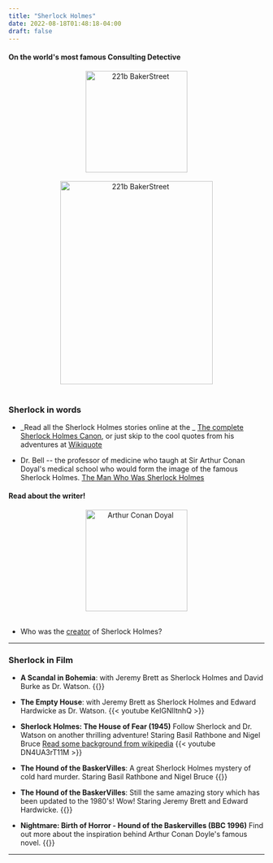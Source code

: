 ```yaml
---
title: "Sherlock Holmes"
date: 2022-08-18T01:48:18-04:00
draft: false
---
```



#### On the world's most famous __Consulting Detective__

<center>
<img src="/images/forfun/bakerstreet.png" alt="221b BakerStreet" style="width:200px;"/>
</center>


<!-- add a line drop -->
<center>
&#x200B;
</center>

<center>
<img src="/images/forfun/sh_train_i.jpg" alt="221b BakerStreet" width = "300" height = "400">
</center>



<!-- add a line drop -->
<center>
&#x200B;
</center>


### Sherlock in words

 + _Read all the Sherlock Holmes stories online at the _
[The complete Sherlock Holmes Canon](https://sherlock-holm.es/), or just skip to the cool quotes from his adventures at [Wikiquote](https://en.wikiquote.org/wiki/Sherlock_Holmes)


 + Dr. Bell -- the professor of medicine who taugh at Sir Arthur Conan Doyal's medical school who would form the image of the famous Sherlock Holmes. [The Man Who Was Sherlock Holmes](https://flashbak.com/the-man-who-was-sherlock-holmes-441368/)


#### Read about the writer!

<center>
<img src="/images/forfun/doyal.jpg" alt="Arthur Conan Doyal" style="width:200px;"/>
</center>

<!-- add a line drop -->
<center>
&#x200B;
</center>


 + Who was the [creator](https://en.wikipedia.org/wiki/Arthur_Conan_Doyle) of Sherlock Holmes?



---

### Sherlock in Film

+ __A Scandal in Bohemia__: with Jeremy Brett as Sherlock Holmes and David Burke as Dr. Watson.
{{<youtube ZaDfTP7zohQ>}}

+ __The Empty House__: with Jeremy Brett as Sherlock Holmes and Edward Hardwicke as Dr. Watson.
{{< youtube KeIGNlltnhQ >}}


 + __Sherlock Holmes: The House of Fear (1945)__
Follow Sherlock and Dr. Watson on another thrilling adventure!
Staring Basil Rathbone and Nigel Bruce
[Read some background from wikipedia](https://en.wikipedia.org/wiki/The_House_of_Fear_1945)
{{< youtube DN4UA3rT11M >}}


 + __The Hound of the BaskerVilles__: A great Sherlock Holmes mystery of cold hard murder.
Staring Basil Rathbone and Nigel Bruce
{{<youtube AwKv0fkFZ54>}}


 + __The Hound of the BaskerVilles__: Still the same amazing story which has been updated to the 1980's! Wow!
Staring Jeremy Brett and Edward Hardwicke.
{{<youtube LFXT7_cKgKo>}}

 + __Nightmare: Birth of Horror - Hound of the Baskervilles (BBC 1996)__
Find out more about the inspiration behind Arthur Conan Doyle's famous novel.
{{<youtube NJEoHy7R9IQ>}}

---

